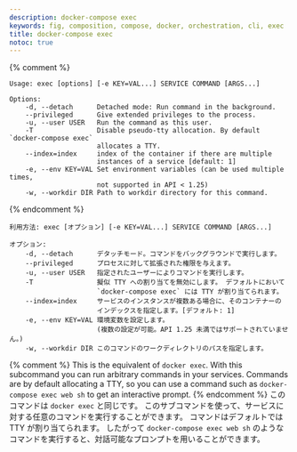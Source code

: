```yaml
---
description: docker-compose exec
keywords: fig, composition, compose, docker, orchestration, cli, exec
title: docker-compose exec
notoc: true
---
```


{% comment %}
```
Usage: exec [options] [-e KEY=VAL...] SERVICE COMMAND [ARGS...]

Options:
    -d, --detach      Detached mode: Run command in the background.
    --privileged      Give extended privileges to the process.
    -u, --user USER   Run the command as this user.
    -T                Disable pseudo-tty allocation. By default `docker-compose exec`
                      allocates a TTY.
    --index=index     index of the container if there are multiple
                      instances of a service [default: 1]
    -e, --env KEY=VAL Set environment variables (can be used multiple times,
                      not supported in API < 1.25)
    -w, --workdir DIR Path to workdir directory for this command.
```
{% endcomment %}
```
利用方法: exec [オプション] [-e KEY=VAL...] SERVICE COMMAND [ARGS...]

オプション:
    -d, --detach      デタッチモード。コマンドをバックグラウンドで実行します。
    --privileged      プロセスに対して拡張された権限を与えます。
    -u, --user USER   指定されたユーザーによりコマンドを実行します。
    -T                擬似 TTY への割り当てを無効にします。 デフォルトにおいて
                      `docker-compose exec` には TTY が割り当てられます。
    --index=index     サービスのインスタンスが複数ある場合に、そのコンテナーの
                      インデックスを指定します。[デフォルト: 1]
    -e, --env KEY=VAL 環境変数を設定します。
                      (複数の設定が可能。API 1.25 未満ではサポートされていません。)
    -w, --workdir DIR このコマンドのワークディレクトリのパスを指定します。
```

{% comment %}
This is the equivalent of `docker exec`. With this subcommand you can run arbitrary
commands in your services. Commands are by default allocating a TTY, so you can
use a command such as `docker-compose exec web sh` to get an interactive prompt.
{% endcomment %}
このコマンドは `docker exec` と同じです。
このサブコマンドを使って、サービスに対する任意のコマンドを実行することができます。
コマンドはデフォルトでは TTY が割り当てられます。
したがって `docker-compose exec web sh` のようなコマンドを実行すると、対話可能なプロンプトを用いることができます。
